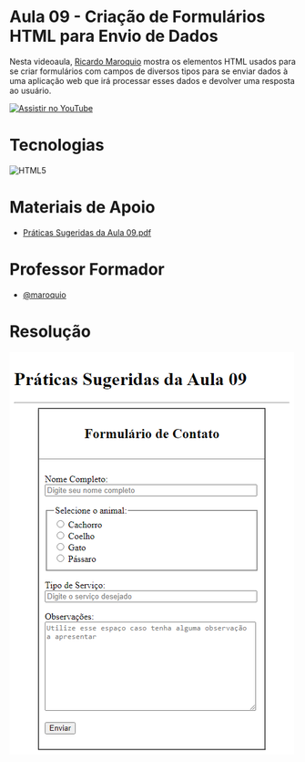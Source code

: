 
# Aula 09 - Criação de Formulários HTML para Envio de Dados

Nesta videoaula, [Ricardo Maroquio](https://github.com/maroquio) mostra os elementos HTML usados para se criar formulários com campos de diversos tipos para se enviar dados à uma aplicação web que irá processar esses dados e devolver uma resposta ao usuário.


[![Assistir no YouTube](https://img.youtube.com/vi/45GS8UKy4dc/maxresdefault.jpg)](https://youtu.be/45GS8UKy4dc)

# Tecnologias

![HTML5](https://img.shields.io/badge/HTML5-d84924?style=for-the-badge&logo=html5&logoColor=white)
# Materiais de Apoio

 - [Práticas Sugeridas da Aula 09.pdf](./Assets/Pr%C3%A1ticas%20Sugeridas%20da%20Aula%2009.pdf)
 
# Professor Formador

- [@maroquio](https://github.com/maroquio)


# Resolução

![Screenshot 1](Assets/resultado.png)
